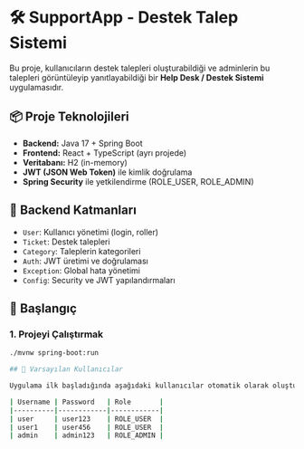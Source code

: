 # 🛠️ SupportApp - Destek Talep Sistemi

Bu proje, kullanıcıların destek talepleri oluşturabildiği ve adminlerin bu talepleri görüntüleyip yanıtlayabildiği bir **Help Desk / Destek Sistemi** uygulamasıdır.

## 📦 Proje Teknolojileri

- **Backend:** Java 17 + Spring Boot
- **Frontend:** React + TypeScript (ayrı projede)
- **Veritabanı:** H2 (in-memory)
- **JWT (JSON Web Token)** ile kimlik doğrulama
- **Spring Security** ile yetkilendirme (ROLE_USER, ROLE_ADMIN)

## 📁 Backend Katmanları

- `User`: Kullanıcı yönetimi (login, roller)
- `Ticket`: Destek talepleri
- `Category`: Taleplerin kategorileri
- `Auth`: JWT üretimi ve doğrulaması
- `Exception`: Global hata yönetimi
- `Config`: Security ve JWT yapılandırmaları

## 🚀 Başlangıç

### 1. Projeyi Çalıştırmak

```bash
./mvnw spring-boot:run

## 👤 Varsayılan Kullanıcılar

Uygulama ilk başladığında aşağıdaki kullanıcılar otomatik olarak oluşturulur:

| Username | Password   | Role       |
|----------|------------|------------|
| user     | user123    | ROLE_USER  |
| user1    | user456    | ROLE_USER  |
| admin    | admin123   | ROLE_ADMIN |
